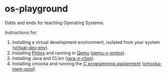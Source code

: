 # os-playground
Odds and ends for teaching Operating Systems.

Instructions for:

1. Installing a virtual development environment, isolated from your system ([virtual-dev-env](https://github.com/ivogeorg/os-playground/blob/master/virtual-dev-env.md)).
2. Installing [Pintos](http://pintos-os.org/cgi-bin/gitweb.cgi?p=pintos-anon;a=summary) and running in [Qemu](http://wiki.qemu.org/Main_Page) ([qemu-n-pintos](https://github.com/ivogeorg/os-playground/blob/master/pintos-with-qemu.md)).
3. Installing Java and CLion ([java-n-clion](https://github.com/ivogeorg/os-playground/blob/master/java-n-clion.md)).
4. Installing cmocka and running the [C programming assignment](https://github.com/ivogeorg/denver-os-pa-c) ([cmocka-mem-pool](https://github.com/ivogeorg/os-playground/blob/master/cmocka-mem-pool.md)).

